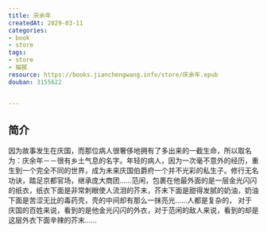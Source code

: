 ```yaml
---
title: 庆余年
createdAt: 2029-03-11
categories: 
- book
- store
tags: 
- store
- 猫腻
resource: https://books.jianchengwang.info/store/庆余年.epub
douban: 3155622


---
```


## 简介

因为故事发生在庆国，而那位病人很奢侈地拥有了多出来的一截生命，所以取名为：庆余年－－很有乡土气息的名字。年轻的病人，因为一次毫不意外的经历，重生到一个完全不同的世界，成为未来庆国伯爵府一个并不光彩的私生子。修行无名功诀，踏足京都官场，继承庞大商团……范闲，包裹在他最外面的是一层金光闪闪的纸衣，纸衣下面是非常刺眼使人流泪的芥末，芥末下面是甜得发腻的奶油，奶油下面是苦涩无比的毒药壳，壳的中间却有那么一抹亮光……人都是复杂的， 对于庆国的百姓来说，看到的是他金光闪闪的外衣，对于范闲的敌人来说，看到的却是这层外衣下面辛辣的芥末……

